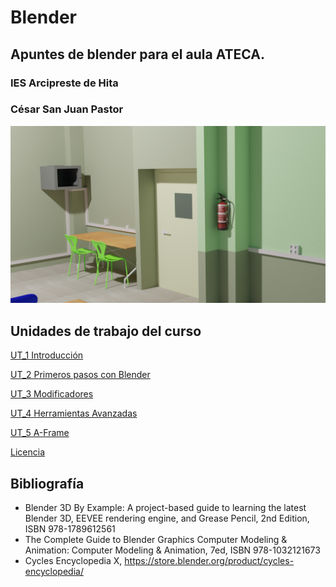 # Blender
## Apuntes de blender para el aula ATECA.

### **IES Arcipreste de Hita**

### **César San Juan Pastor**

![](Portada.png)

## Unidades de trabajo del curso
[UT_1 Introducción](ut_1/ut_1_01.md)

[UT_2 Primeros pasos con Blender](ut_2/ut_2_01.md)

[UT_3 Modificadores](ut_3/ut_3_01.md)

[UT_4 Herramientas Avanzadas](ut_4/ut_4_01.md)

[UT_5 A-Frame](ut_5/ut_5_01.md)

[Licencia](https://github.com/csanjuanp-ies/blender/blob/main/LICENSE)

## Bibliografía
- Blender 3D By Example: A project-based guide to learning the latest Blender 3D, EEVEE rendering engine, and Grease Pencil, 2nd Edition, ISBN 978-1789612561
- The Complete Guide to Blender Graphics Computer Modeling & Animation: Computer Modeling & Animation, 7ed, ISBN 978-1032121673
- Cycles Encyclopedia X, https://store.blender.org/product/cycles-encyclopedia/
